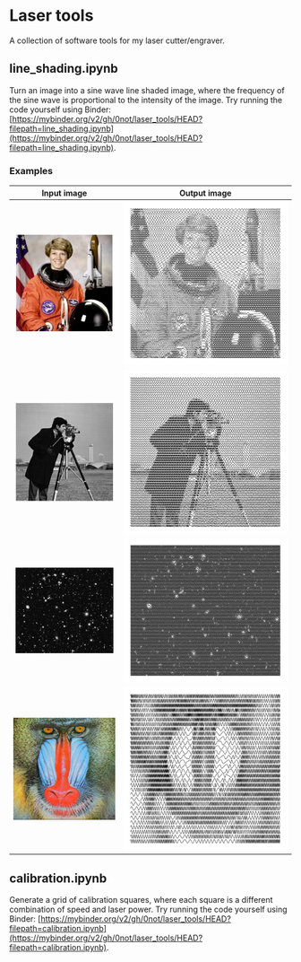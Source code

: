 # Laser tools
A collection of software tools for my laser cutter/engraver.

## line_shading.ipynb
Turn an image into a sine wave line shaded image, where the frequency of the sine wave is proportional to the intensity of the image. 
Try running the code yourself using Binder: [https://mybinder.org/v2/gh/0not/laser_tools/HEAD?filepath=line_shading.ipynb](https://mybinder.org/v2/gh/0not/laser_tools/HEAD?filepath=line_shading.ipynb).

### Examples
Input image                | Output image  
:-------------------------:|:-------------------------:
![](example_1_in.jpg)      |  ![](example_1_out.svg)
![](example_2_in.jpg)      |  ![](example_2_out.svg)
![](example_3_in.jpg)      |  ![](example_3_out.svg)
![](example_4_in.png)      |  ![](example_4_out.svg)


## calibration.ipynb
Generate a grid of calibration squares, where each square is a different combination of speed and laser power.
Try running the code yourself using Binder: [https://mybinder.org/v2/gh/0not/laser_tools/HEAD?filepath=calibration.ipynb](https://mybinder.org/v2/gh/0not/laser_tools/HEAD?filepath=calibration.ipynb).
